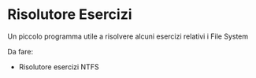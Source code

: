 # Risolutore Esercizi
Un piccolo programma utile a risolvere alcuni esercizi relativi i File System

Da fare:
- Risolutore esercizi NTFS
